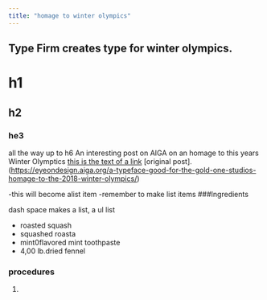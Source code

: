 ```yaml
---
title: "homage to winter olympics"
---
```

Type Firm creates type for winter olympics.
---
# h1
## h2
### he3
all the way up to h6
An interesting post on AIGA on an homage to this years Winter Olymptics
[this is the text of a link](http://whereveritcomesfrom.com)
[original post].(https://eyeondesign.aiga.org/a-typeface-good-for-the-gold-one-studios-homage-to-the-2018-winter-olympics/)

-this will become alist item
-remember to make list items
###Ingredients

dash space makes a list, a ul list
- roasted squash
- squashed roasta
- mint0flavored mint toothpaste
- 4,00 lb.dried fennel

### procedures

1. 
